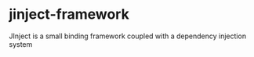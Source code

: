 # jinject-framework
JInject is a small binding framework coupled with a dependency injection system
